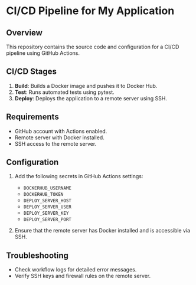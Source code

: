 # CI/CD Pipeline for My Application

## Overview
This repository contains the source code and configuration for a CI/CD pipeline using GitHub Actions.

## CI/CD Stages
1. **Build**: Builds a Docker image and pushes it to Docker Hub.
2. **Test**: Runs automated tests using pytest.
3. **Deploy**: Deploys the application to a remote server using SSH.

## Requirements
- GitHub account with Actions enabled.
- Remote server with Docker installed.
- SSH access to the remote server.

## Configuration
1. Add the following secrets in GitHub Actions settings:
   - `DOCKERHUB_USERNAME`
   - `DOCKERHUB_TOKEN`
   - `DEPLOY_SERVER_HOST`
   - `DEPLOY_SERVER_USER`
   - `DEPLOY_SERVER_KEY`
   - `DEPLOY_SERVER_PORT`

2. Ensure that the remote server has Docker installed and is accessible via SSH.

## Troubleshooting
- Check workflow logs for detailed error messages.
- Verify SSH keys and firewall rules on the remote server.
